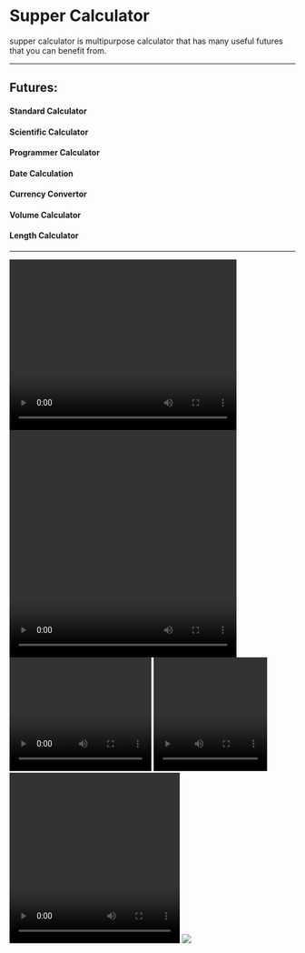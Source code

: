 <h1>Supper Calculator </h1>
<p>
supper calculator is multipurpose calculator that has many useful futures that you can benefit from. 
</p>
<hr>
<h2>Futures:</h2>
<h4> Standard Calculator</h4>
<h4> Scientific Calculator</h4>
<h4> Programmer Calculator</h4>
<h4> Date Calculation</h4>
<h4> Currency Convertor</h4>
<h4> Volume Calculator</h4>
<h4> Length Calculator</h4>
<hr>
<video width="400px" height="300px" controls>
  <source src="https://user-images.githubusercontent.com/36456231/217530589-b8decd0a-5722-4261-952d-e61980f42174.mp4" type="video/mp4">
</video>

<video width="400px" height="400px" controls>
  <source src="https://user-images.githubusercontent.com/36456231/217531247-d5774e9e-46d9-4a30-b08b-ec7d0903a110.mp4" type="video/mp4">
</video>

<video width="250px" height="200px" controls>
  <source src="https://user-images.githubusercontent.com/36456231/217530944-dc67f0de-5068-4495-8b4b-a3314e9ef213.mp4" type="video/mp4">
</video>

<video width="200px" height="200px" controls>
  <source src="https://user-images.githubusercontent.com/36456231/217531867-507627ca-1c80-4b66-a162-5f73a7bd5e78.mp4" type="video/mp4">
</video>
 
<video width="300px" height="300px" controls>
  <source src="https://user-images.githubusercontent.com/36456231/217532844-2f7a491d-c2b9-47ca-a564-a760a2ce3ece.mp4" type="video/mp4">
</video>
 
 <img src="https://user-images.githubusercontent.com/36456231/217533162-d95ce4bf-a880-4f2a-a669-ac0143fc2153.png" width="auto" height="auto" />
